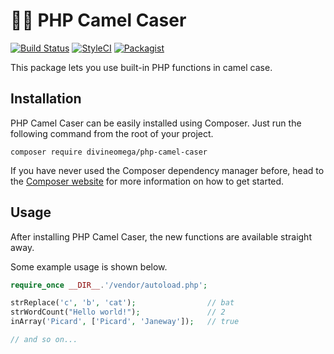 # 🐪💼 PHP Camel Caser

[![Build Status](https://travis-ci.org/DivineOmega/php-camel-caser.svg?branch=master)](https://travis-ci.org/DivineOmega/php-camel-caser)
[![StyleCI](https://github.styleci.io/repos/147511192/shield?branch=master)](https://github.styleci.io/repos/147511192)
[![Packagist](https://img.shields.io/packagist/dt/divineomega/php-camel-caser.svg)](https://packagist.org/packages/divineomega/php-camel-caser/stats)

This package lets you use built-in PHP functions in camel case.

## Installation


PHP Camel Caser can be easily installed using Composer. Just run the following command from the root of your project.

```
composer require divineomega/php-camel-caser
```

If you have never used the Composer dependency manager before, head to the [Composer website](https://getcomposer.org/) for more information on how to get started.

## Usage

After installing PHP Camel Caser, the new functions are available straight away.

Some example usage is shown below.

```php
require_once __DIR__.'/vendor/autoload.php';

strReplace('c', 'b', 'cat');                // bat
strWordCount("Hello world!");               // 2
inArray('Picard', ['Picard', 'Janeway']);   // true

// and so on...
```

